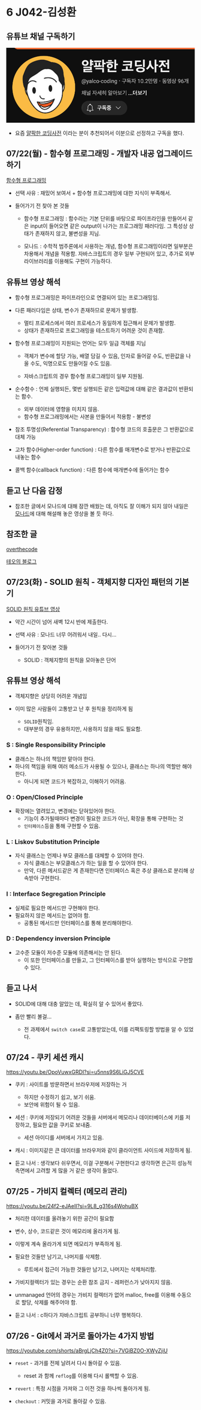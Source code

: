 # 6 J042-김성환

## 유튜브 채널 구독하기

![얄팍한 코딩사전](./img/J042-01.png)

- 요즘 [얄팍한 코딩사전](https://www.youtube.com/@yalco-coding) 이라는 분이 추천되어서 이분으로 선정하고 구독을 했다.

## 07/22(월) - 함수형 프로그래밍 - 개발자 내공 업그레이드 하기

[함수형 프로그래밍](https://youtu.be/UZUBfwiXXPA?feature=shared)

- 선택 사유 : 재밌어 보여서 + 함수형 프로그래밍에 대한 지식이 부족해서.

- 들어가기 전 찾아 본 것들

	- 함수형 프로그래밍 : 함수라는 기본 단위를 바탕으로 파이프라인을 만들어서 같은 input이 들어오면 같은 output이 나가는 프로그래밍 패러다임. 그 특성상 상태가 존재하지 않고, 불변성을 지님.

	- 모나드 : 수학적 범주론에서 사용하는 개념, 함수형 프로그래밍이라면 일부분은 차용해서 개념을 적용함. 자바스크립트의 경우 일부 구현되어 있고, 추가로 외부 라이브러리를 이용해도 구현이 가능하다.

## 유튜브 영상 해석

- 함수형 프로그래밍은 파이프라인으로 연결되어 있는 프로그래밍임.
- 다른 패러다임은 상태, 변수가 존재하므로 문제가 발생함.
	- 멀티 프로세스에서 여러 프로세스가 동일하게 접근해서 문제가 발생함.
	- 상태가 존재하므로 프로그래밍을 테스트하기 어려운 것이 존재함.

- 함수형 프로그래밍이 지원되는 언어는 모두 일급 객체를 지님

	- 객체가 변수에 할당 가능, 배열 담길 수 있음, 인자로 들어갈 수도, 반환값을 나올 수도, 익명으로도 만들어질 수도 있음.

	- 자바스크립트의 경우 함수형 프로그래밍이 일부 지원됨.

- 순수함수 : 언제 실행되든, 몇번 실행되든 같은 입력값에 대해 같은 결과값이 반환되는 함수.
	- 외부 데이터에 영향을 미치지 않음.
	- 함수형 프로그래밍에서는 사본을 만들어서 적용함 - 불변성

- 참조 투명성(Referential Transparency) : 함수형 코드의 호출문은 그 반환값으로 대체 가능

- 고차 함수(Higher-order function) : 다른 함수를 매개변수로 받거나 반환값으로 내놓는 함수

- 콜백 함수(callback function) : 다른 함수에 매개변수에 들어가는 함수

## 듣고 난 다음 감정

- 참조한 글에서 모나드에 대해 잠깐 배웠는 데, 아직도 잘 이해가 되지 않아 내일은 [모나드](https://youtu.be/_k7102uGOco?feature=shared)에 대해 해설해 놓은 영상을 볼 듯 하다.

## 참조한 글
[overthecode](https://overthecode.io/i-am-js-developer-and-still-dont-know-monad/)

[테오의 블로그](https://velog.io/@teo/functional-programming)

## 07/23(화) - SOLID 원칙 - 객체지향 디자인 패턴의 기본기

[SOLID 원칙 유튜브 영상](https://youtu.be/4O6k9GN8FPo?feature=shared)

- 약간 시간이 넘어 새벽 12시 반에 제출한다.

- 선택 사유 : 모나드 너무 어려워서 내일.. 다시...

- 들어가기 전 찾아본 것들

	- SOLID : 객체지향의 원칙을 모아놓은 단어

## 유튜브 영상 해석

- 객체지향은 상당히 어려운 개념임

- 이미 많은 사람들이 고통받고 난 후 원칙을 정리하게 됨
	- `SOLID`원칙임.
	- 대부분의 경우 유용하지만, 사용하지 않을 때도 필요함.

### S : Single Responsibility Principle

- 클래스는 하나의 책임만 맡아야 한다.
- 하나의 책임을 위해 여러 메소드가 사용될 수 있으나, 
 클래스는 하나의 역할만 해야 한다.
	- 아니게 되면 코드가 복잡하고, 이해하기 어려움.

### O : Open/Closed Principle

- 확장에는 열려있고, 변경에는 닫혀있어야 한다.
	- 기능이 추가될때마다 변경이 필요한 코드가 아닌, 확장을 통해 구현하는 것
	- `인터페이스`등을 통해 구현할 수 있음.

### L : Liskov Substitution Principle

- 자식 클래스는 언제나 부모 클래스를 대체할 수 있어야 한다.
	- 자식 클래스는 부모클래스가 하는 일을 할 수 있어야 한다.
	- 만약, 다른 메서드같은 게 존재한다면 인터페이스 혹은 추상 클래스로 분리해 상속받아 구현한다.

### I : Interface Segregation Principle

- 실제로 필요한 메서드만 구현해야 한다.
- 필요하지 않은 메서드는 없어야 함.
	- 공통된 메서드만 인터페이스를 통해 분리해야한다.

### D : Dependency inversion Principle

- 고수준 모듈이 저수준 모듈에 의존해서는 안 된다.
	- 이 또한 인터페이스를 만들고, 그 인터페이스를 받아 실행하는 방식으로 구현할 수 있다.

## 듣고 나서

- SOLID에 대해 대충 알았는 데, 확실히 알 수 있어서 좋았다.

- 좀만 빨리 볼걸...
	- 전 과제에서 `switch case`로 고통받았는데, 이를 리팩토링할 방법을 알 수  있었다.

## 07/24 - 쿠키 세션 캐시

https://youtu.be/OpoVuwxGRDI?si=u5nns9S6LiGJ5CVE

- 쿠키 : 사이트를 방문하면서 브라우저에 저장하는 거
	- 하지만 수정하기 쉽고, 보기 쉬움.
	- 보안에 위험이 될 수 있음.
 
- 세션 : 쿠키에 저장되기 어려운 것들을 서버에서 메모리나 데이터베이스에 키를 저장하고, 필요한 값을 쿠키로 보내줌.
	- 세션 아이디를 서버에서 가지고 있음.

- 캐시 : 이미지같은 큰 데이터를 브라우저와 같이 클라이언트 사이드에 저장하게 됨.


- 듣고 나서 : 생각보다 쉬우면서, 이걸 구분해서 구현한다고 생각하면 은근히 성능적 측면에서 고려할 게 많을 거 같은 생각이 들었다.

## 07/25 - 가비지 컬렉터 (메모리 관리)

https://youtu.be/24f2-eJAeII?si=9L8_g316s4WohuBX

- 처리한 데이터를 올려놓기 위한 공간이 필요함

- 변수, 상수, 코드같은 것이 메모리에 올라가게 됨.

- 이렇게 계속 올라가게 되면 메모리가 부족하게 됨.

- 필요한 것들만 남기고, 나머지를 삭제함.
	- 루트에서 접근이 가능한 것들만 남기고, 나머지는 삭제처리함.
- 가비지컬렉터가 있는 경우는 순환 참조 금지 - 레퍼런스가 낮아지지 않음.
- unmanaged 언어의 경우는 가비지 컬렉터가 없어 malloc, free를 이용해 수동으로 할당, 삭제를 해주어야 함.

- 듣고 나서 : c하다가 자바스크립트 공부하니 너무 행복하다.

## 07/26 - Git에서 과거로 돌아가는 4가지 방법

https://youtube.com/shorts/aBrgLjCh4Z0?si=7VGiBZ0O-XWyZjiU

- `reset` - 과거를 전체 날려서 다시 돌아갈 수 있음.
	- reset 과 함께 `reflog`를 이용해 다시 롤백할 수 있음.

- `revert` : 특정 시점을 가져와 그 이전 것을 하나씩 돌아가게 됨.

- `checkout` : 커밋을 과거로 돌아갈 수 있음.


